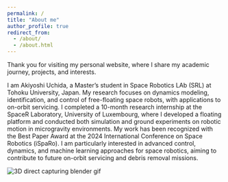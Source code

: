 ```yaml
---
permalink: /
title: "About me"
author_profile: true
redirect_from: 
  - /about/
  - /about.html
---
```


Thank you for visiting my personal website, where I share my academic journey, projects, and interests.

I am Akiyoshi Uchida, a Master’s student in Space Robotics LAb (SRL) at Tohoku University, Japan.
My research focuses on dynamics modeling, identification, and control of free-floating space robots, with applications to on-orbit servicing.
I completed a 10-month research internship at the SpaceR Laboratory, University of Luxembourg, where I developed a floating platform and conducted both simulation and ground experiments on robotic motion in microgravity environments.
My work has been recognized with the Best Paper Award at the 2024 International Conference on Space Robotics (iSpaRo).
I am particularly interested in advanced control, dynamics, and machine learning approaches for space robotics, aiming to contribute to future on-orbit servicing and debris removal missions.

![3D direct capturing blender gif](images/3dFollowing.gif "arm control by DAR in 3D space")
